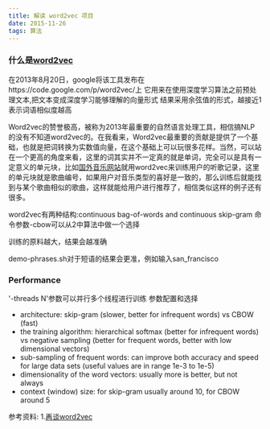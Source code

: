 ```yaml
---
title: 解读 word2vec 项目
date: 2015-11-26
tags: 算法
---
```


### 什么是[word2vec](https://code.google.com/p/word2vec/)

在2013年8月20日，google将该工具发布在https://code.google.com/p/word2vec/上
它用来在使用深度学习算法之前预处理文本,把文本变成深度学习能够理解的向量形式
结果采用余弦值的形式，越接近1表示词语相似度越高


Word2vec的赞誉极高，被称为2013年最重要的自然语言处理工具，相信搞NLP的没有不知道word2vec的。在我看来，Word2vec最重要的贡献是提供了一个基础，也就是把词转换为实数值向量，在这个基础上可以玩很多花样。当然，可以站在一个更高的角度来看，这里的词其实并不一定真的就是单词，完全可以是具有一定意义的单元块，比如[国外音乐网站](http://erikbern.com/?p=340)就用word2vec来训练用户的听歌记录，这里的单元块就是歌曲编号，如果用户对音乐类型的喜好是一致的，那么训练后就能找到与某个歌曲相似的歌曲，这样就能给用户进行推荐了，相信类似这样的例子还有很多。

word2vec有两种结构:continuous bag-of-words and continuous skip-gram
命令参数-cbow可以从2中算法中做一个选择

训练的原料越大，结果会越准确

demo-phrases.sh对于短语的结果会更准，例如输入san_francisco

### Performance
'-threads N'参数可以并行多个线程进行训练
参数配置和选择
* architecture: skip-gram (slower, better for infrequent words) vs CBOW (fast)
* the training algorithm: hierarchical softmax (better for infrequent words) vs negative sampling (better for frequent words, better with low dimensional vectors)
* sub-sampling of frequent words: can improve both accuracy and speed for large data sets (useful values are in range 1e-3 to 1e-5)
* dimensionality of the word vectors: usually more is better, but not always
* context (window) size: for skip-gram usually around 10, for CBOW around 5


参考资料:
1.[再谈word2vec](http://blog.csdn.net/zhaoxinfan/article/details/27352659)
